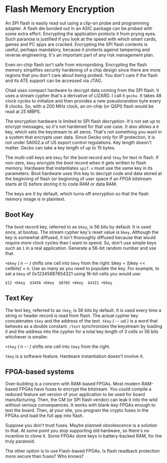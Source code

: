 # Flash Memory Encryption

An SPI flash is easily read out using a clip-on probe and programming adapter.
A flash die bonded out in an ASIC package can be probed with some extra effort.
Encrypting the application protects it from prying eyes.
Such paranoia is justified if you look at the speed with which smart cards,
games and PC apps are cracked.
Encrypting the SPI flash contents is useful, perhaps mandatory, because it
protects against tampering and reverse engineering.
It's an important part of any risk management plan.

Even on-chip flash isn't safe from microprobing.
Encrypting the flash memory simplifies security hardening of a chip design
since there are more regions that you don't care about being probed.
You don't care if the flash and its ATE support can be accessed via JTAG.

Chad uses compact hardware to decrypt data coming from the SPI flash.
It uses a stream cypher that's a derivative of LIZARD. I call it `gecko`.
It takes 48 clock cycles to initialize and then provides a new pseudorandom
byte every 8 clocks.
So, with a 200 MHz clock, an on-chip (or QSPI) flash would be read at 25 MBPS.

The encryption hardware is limited to SPI flash decryption. It's not set up to
encrypt messages, so it's not hardened for that use case. It also allows
a `0` key, which sets the keystream to all zeros. That's not something you want
in a system that encrypts user data. Since Gecko only for IP protection,
it is not under 5A002.a of US export control regulations. Key length doesn't matter.
Gecko can take a key length of up to 15 bytes.

The multi-cell keys are `bkey` for the boot record and `tkey` for text in flash.
If non-zero, `bkey` encrypts the boot record when it gets written to flash memory.
Hardware that instantiates `spif.v` must use the same key in its parameters.
Boot hardware uses this key to decrypt code and data stored at the beginning of
flash (or beginning of user space if an FPGA bitstream starts at 0) before
storing it to code RAM or data RAM.

The keys are 0 by default, which turns off encryption so that the flash memory
image is in plaintext.

## Boot Key

The boot record key, referred to as `bkey`, is 56 bits by default. It is used once,
at bootup. The stream cypher key's reset value is `bkey`. 
Although the key is somewhat diffused, it isn't thoroughly diffused because that 
would require more clock cycles than I want to spend.
So, don't use simple keys such as `1` in a real application.
Generate a 56-bit random number and use that.

`+bkey` *( n -- )* shifts one cell into `bkey` from the right:
bkey = (bkey << cellbits) + n. Use as many as you need to populate the key.
For example, to set a `bkey` of 0x12345687654321 using 16-bit cells you would use:

`$12 +bkey  $3456 +bkey  $8765 +bkey  $4321 +bkey`

## Text Key

The text key, referred to as `tkey`, is 56 bits by default. It is used every time
a string or header record is read from flash. The actual cypher key concatenates
`tkey` and the address of the text. `tkey` *( -- ud )* is a word that behaves as a
double constant. `/text` synchronizes the keystream by loading it and the address
into the cypher for a total key length of 3 cells or 56 bits whichever is smaller.

`+tkey` *( n -- )* shifts one cell into `tkey` from the right.

`tkey` is a software feature. Hardware instantiation doesn't involve it.

## FPGA-based systems

Over-building is a concern with RAM-based FPGAs. Most modern RAM-based FPGAs have
fuses to encrypt the bitstream. You could compile a reduced feature set version
of your application to be used for board manufacturing.
Then, the CM (or SPI flash vendor) can leak it into the wild without serious consequences.
It works with blank-key FPGAs enough to test the board.
Then, at your site, you program the crypto fuses in the FPGAs and load the full app into flash.

Suppose you don't trust fuses. Maybe planned obsolescence is a solution to that.
At some point you stop supporting old hardware, so there's no incentive to clone it.
Some FPGAs store keys in battery-backed RAM, for the truly paranoid.

The other option is to use Flash-based FPGAs. Is flash readback protection more secure than fuses?
Who knows?
